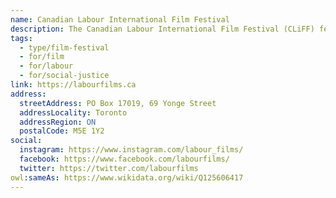 ```yaml
---
name: Canadian Labour International Film Festival
description: The Canadian Labour International Film Festival (CLiFF) features films made by, for, and about the world of work and those who do it, in Canada and internationally. Founded in 2009, CLiFF is a free national film festival held across Canada every year in November, showcasing films about unionized workers and those not represented by unions.
tags:
  - type/film-festival
  - for/film
  - for/labour
  - for/social-justice
link: https://labourfilms.ca
address:
  streetAddress: PO Box 17019, 69 Yonge Street
  addressLocality: Toronto
  addressRegion: ON
  postalCode: M5E 1Y2
social:
  instagram: https://www.instagram.com/labour_films/
  facebook: https://www.facebook.com/labourfilms/
  twitter: https://twitter.com/labourfilms
owl:sameAs: https://www.wikidata.org/wiki/Q125606417
---
```

